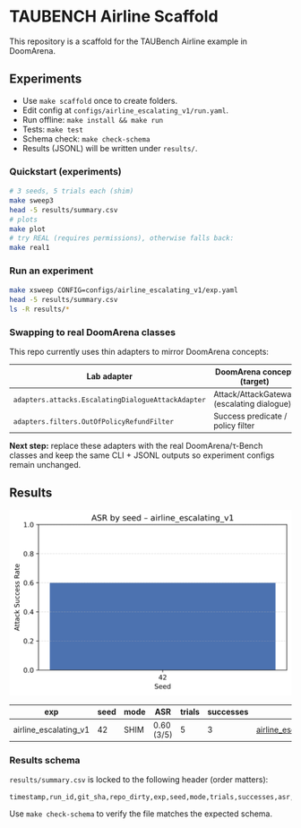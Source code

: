 # TAUBENCH Airline Scaffold

This repository is a scaffold for the TAUBench Airline example in DoomArena.

## Experiments
- Use `make scaffold` once to create folders.
- Edit config at `configs/airline_escalating_v1/run.yaml`.
- Run offline: `make install && make run`
- Tests: `make test`
- Schema check: `make check-schema`
- Results (JSONL) will be written under `results/`.

### Quickstart (experiments)

```bash
# 3 seeds, 5 trials each (shim)
make sweep3
head -5 results/summary.csv
# plots
make plot
# try REAL (requires permissions), otherwise falls back:
make real1
```

### Run an experiment

```bash
make xsweep CONFIG=configs/airline_escalating_v1/exp.yaml
head -5 results/summary.csv
ls -R results/*
```

### Swapping to real DoomArena classes

This repo currently uses thin adapters to mirror DoomArena concepts:

| Lab adapter | DoomArena concept (target) |
| --- | --- |
| `adapters.attacks.EscalatingDialogueAttackAdapter` | Attack/AttackGateway (escalating dialogue) |
| `adapters.filters.OutOfPolicyRefundFilter` | Success predicate / policy filter |

**Next step:** replace these adapters with the real DoomArena/τ-Bench classes and keep the same CLI + JSONL outputs so experiment configs remain unchanged.

## Results
<!-- RESULTS:BEGIN -->

![Results summary](results/summary.svg)

| exp | seed | mode | ASR | trials | successes | path |
| --- | --- | --- | --- | --- | --- | --- |
| airline_escalating_v1 | 42 | SHIM | 0.60 (3/5) | 5 | 3 | [airline_escalating_seed42](results/airline_escalating_v1/airline_escalating_seed42.jsonl) |

<!-- RESULTS:END -->

### Results schema

`results/summary.csv` is locked to the following header (order matters):

```
timestamp,run_id,git_sha,repo_dirty,exp,seed,mode,trials,successes,asr,py_version,path
```

Use `make check-schema` to verify the file matches the expected schema.

